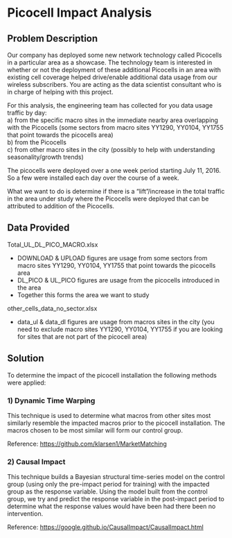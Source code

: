 # Picocell Impact Analysis
## Problem Description
Our company has deployed some new network technology called Picocells in a particular area as a showcase.
The technology team is interested in whether or not the deployment of these additional Picocells in an area with existing cell coverage helped drive/enable additional data usage from our wireless subscribers. 
You are acting as the data scientist consultant who is in charge of helping with this project.

For this analysis, the engineering team has collected for you data usage traffic by day:  
a)	from the specific macro sites in the immediate nearby area overlapping with the Picocells  (some sectors from macro sites YY1290, YY0104, YY1755 that point towards the picocells area)  
b)	from the Picocells  
c)	from other macro sites in the city (possibly to help with understanding seasonality/growth trends)

The picocells were deployed over a one week period starting July 11, 2016. So a few were installed each day over the course of a week.

What we want to do is determine if there is a “lift”/increase in the total traffic in the area under study where the Picocells were deployed that can be attributed to addition of the Picocells.

## Data Provided  
Total_UL_DL_PICO_MACRO.xlsx
-	DOWNLOAD & UPLOAD figures are usage from some sectors from macro sites YY1290, YY0104, YY1755 that point towards the picocells area
-	DL_PICO & UL_PICO figures are usage from the picocells introduced in the area
-	Together this forms the area we want to study

other_cells_data_no_sector.xlsx
-	data_ul & data_dl figures are usage from macros sites in the city (you need to exclude macro sites YY1290, YY0104, YY1755 if you are looking for sites that are not part of the picocell area)

## Solution
To determine the impact of the picocell installation the following methods were applied:

### 1) Dynamic Time Warping   
This technique is used to determine what macros from other sites most similarly resemble the impacted macros prior to the picocell installation. The macros chosen to be most similar will form our control group.  

Reference: https://github.com/klarsen1/MarketMatching

### 2) Causal Impact  
This technique builds a Bayesian structural time-series model on the control group (using only the pre-impact period for training) with the impacted group as the response variable. Using the model built from the control group, we try and predict the response variable in the post-impact period to determine what the response values would have been had there been no intervention.   

Reference: https://google.github.io/CausalImpact/CausalImpact.html


